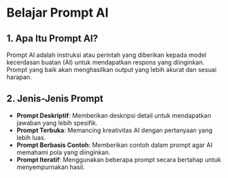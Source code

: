 # Belajar Prompt AI

## 1. Apa Itu Prompt AI?
Prompt AI adalah instruksi atau perintah yang diberikan kepada model kecerdasan buatan (AI) untuk mendapatkan respons yang diinginkan. Prompt yang baik akan menghasilkan output yang lebih akurat dan sesuai harapan.

## 2. Jenis-Jenis Prompt
- **Prompt Deskriptif**: Memberikan deskripsi detail untuk mendapatkan jawaban yang lebih spesifik.
- **Prompt Terbuka**: Memancing kreativitas AI dengan pertanyaan yang lebih luas.
- **Prompt Berbasis Contoh**: Memberikan contoh dalam prompt agar AI memahami pola yang diinginkan.
- **Prompt Iteratif**: Menggunakan beberapa prompt secara bertahap untuk menyempurnakan hasil.
